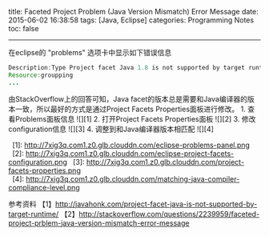 title: Faceted Project Problem (Java Version Mismatch) Error Message
date: 2015-06-02 16:38:58
tags: [Java, Eclipse]
categories: Programming Notes
toc: false

---

在eclipse的 "problems" 选项卡中显示如下错误信息
```java
Description:Type Project facet Java 1.8 is not supported by target runtime Apache Tomcat v7.0
Resource:groupping
...
```
由StackOverflow上的回答可知，Java facet的版本总是需要和Java编译器的版本一致，所以最好的方式是通过Project Facets Properties面板进行修改。
1. 查看Problems面板信息
![][1]
2. 打开Project Facets Properties面板
![][2]
3. 修改configuration信息
![][3]
4. 调整到和Java编译器版本相匹配
![][4]


  [1]: http://7xig3q.com1.z0.glb.clouddn.com/eclipse-problems-panel.png
  [2]: http://7xig3q.com1.z0.glb.clouddn.com/eclipse-project-facets-configuration.png
  [3]: http://7xig3q.com1.z0.glb.clouddn.com/project-facets-properties.png
  [4]: http://7xig3q.com1.z0.glb.clouddn.com/matching-java-compiler-compliance-level.png


参考资料
【1】http://javahonk.com/project-facet-java-is-not-supported-by-target-runtime/
【2】http://stackoverflow.com/questions/2239959/faceted-project-prblem-java-version-mismatch-error-message

